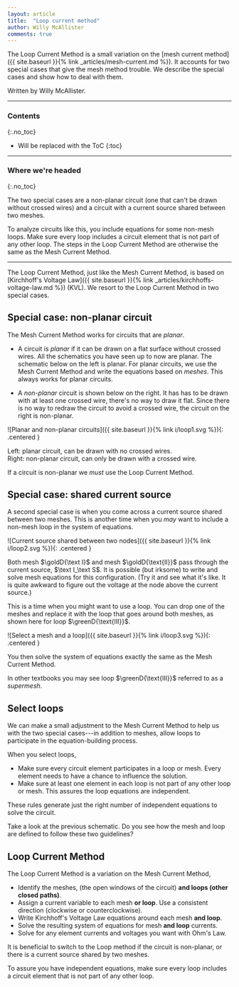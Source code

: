```yaml
---
layout: article
title:  "Loop current method"
author: Willy McAllister
comments: true
---
```


The Loop Current Method is a small variation on the [mesh current method]({{ site.baseurl }}{% link _articles/mesh-current.md %}). It accounts for two special cases that give the mesh method trouble. We describe the special cases and show how to deal with them.

Written by Willy McAllister.

----

### Contents
{:.no_toc}

* Will be replaced with the ToC
{:toc}

----

### Where we're headed 
{:.no_toc}

The two special cases are a non-planar circuit (one that can't be drawn without crossed wires) and a circuit with a current source shared between two meshes. 

To analyze circuits like this, you include equations for some non-mesh loops. Make sure every loop includes a circuit element that is not part of any other loop. The steps in the Loop Current Method are otherwise the same as the Mesh Current Method.  

----

The Loop Current Method, just like the Mesh Current Method, is based on [Kirchhoff's Voltage Law]({{ site.baseurl }}{% link _articles/kirchhoffs-voltage-law.md %}) (KVL). We resort to the Loop Current Method in two special cases.

## Special case: non-planar circuit

The Mesh Current Method works for circuits that are *planar*. 

* A circuit is *planar* if it can be drawn on a flat surface without crossed wires. All the schematics you have seen up to now are planar. The schematic below on the left is planar.  For planar circuits, we use the Mesh Current Method and write the equations based on *meshes*. This always works for planar circuits. 

* A *non-planar* circuit is shown below on the right. It has has to be drawn with at least one crossed wire, there's no way to draw it flat. Since there is no way to redraw the circuit to avoid a crossed wire, the circuit on the right is non-planar.

![Planar and non-planar circuits]({{ site.baseurl }}{% link i/loop1.svg %}){: .centered }
<p class="caption">Left: planar circuit, can be drawn with no crossed wires.<br>Right: non-planar circuit, can only be drawn with a crossed wire.</p>

If a circuit is non-planar we *must* use the Loop Current Method.

## Special case: shared current source

A second special case is when you come across a current source shared between two meshes. This is another time when you *may* want to include a non-mesh loop in the system of equations. 

![Current source shared between two nodes]({{ site.baseurl }}{% link i/loop2.svg %}){: .centered }

Both mesh $\goldD{\text I}$ and mesh $\goldD{\text{II}}$ pass through the current source, $\text I_\text S$. It is possible (but irksome) to write and solve mesh equations for this configuration. (Try it and see what it's like. It is quite awkward to figure out the voltage at the node above the current source.)

 This is a time when you might want to use a loop. You can drop one of the meshes and replace it with the loop that goes around both meshes, as shown here for loop $\greenD{\text{III}}$.

![Select a mesh and a loop]({{ site.baseurl }}{% link i/loop3.svg %}){: .centered }


You then solve the system of equations exactly the same as the Mesh Current Method. 

In other textbooks you may see loop $\greenD{\text{III}}$ referred to as a *supermesh*.

## Select loops

We can make a small adjustment to the Mesh Current Method to help us with the two special cases---in addition to meshes, allow loops to participate in the equation-building process. 

When you select loops, 

* Make sure every circuit element participates in a loop or mesh. Every element needs to have a chance to influence the solution.
* Make sure at least one element in each loop is not part of any other loop or mesh. This assures the loop equations are independent.

These rules generate just the right number of independent equations to solve the circuit.

Take a look at the previous schematic. Do you see how the mesh and loop are defined to follow these two guidelines?

## Loop Current Method

The Loop Current Method is a variation on the Mesh Current Method,

* Identify the meshes, (the open windows of the circuit) **and loops (other closed paths)**.
* Assign a current variable to each mesh **or loop**. Use a consistent direction  (clockwise or counterclockwise).
* Write Kirchhoff's Voltage Law equations around each mesh **and loop**.
* Solve the resulting system of equations for mesh **and loop** currents.
* Solve for any element currents and voltages you want with Ohm's Law.

It is beneficial to switch to the Loop method if the circuit is non-planar, or there is a current source shared by two meshes. 

To assure you have independent equations, make sure every loop includes a circuit element that is not part of any other loop.